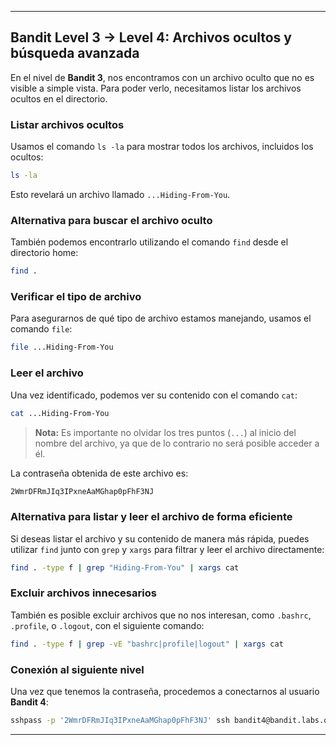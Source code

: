 
---

## Bandit Level 3 → Level 4: Archivos ocultos y búsqueda avanzada

En el nivel de **Bandit 3**, nos encontramos con un archivo oculto que no es visible a simple vista. Para poder verlo, necesitamos listar los archivos ocultos en el directorio.

### Listar archivos ocultos

Usamos el comando `ls -la` para mostrar todos los archivos, incluidos los ocultos:

```bash
ls -la
```

Esto revelará un archivo llamado `...Hiding-From-You`.

### Alternativa para buscar el archivo oculto

También podemos encontrarlo utilizando el comando `find` desde el directorio home:

```bash
find .
```

### Verificar el tipo de archivo

Para asegurarnos de qué tipo de archivo estamos manejando, usamos el comando `file`:

```bash
file ...Hiding-From-You
```

### Leer el archivo

Una vez identificado, podemos ver su contenido con el comando `cat`:

```bash
cat ...Hiding-From-You
```

> **Nota:** Es importante no olvidar los tres puntos (`...`) al inicio del nombre del archivo, ya que de lo contrario no será posible acceder a él.

La contraseña obtenida de este archivo es:

```bash
2WmrDFRmJIq3IPxneAaMGhap0pFhF3NJ
```

### Alternativa para listar y leer el archivo de forma eficiente

Si deseas listar el archivo y su contenido de manera más rápida, puedes utilizar `find` junto con `grep` y `xargs` para filtrar y leer el archivo directamente:

```bash
find . -type f | grep "Hiding-From-You" | xargs cat
```

### Excluir archivos innecesarios

También es posible excluir archivos que no nos interesan, como `.bashrc`, `.profile`, o `.logout`, con el siguiente comando:

```bash
find . -type f | grep -vE "bashrc|profile|logout" | xargs cat
```

### Conexión al siguiente nivel

Una vez que tenemos la contraseña, procedemos a conectarnos al usuario **Bandit 4**:

```bash
sshpass -p '2WmrDFRmJIq3IPxneAaMGhap0pFhF3NJ' ssh bandit4@bandit.labs.overthewire.org -p 2220
```

---

